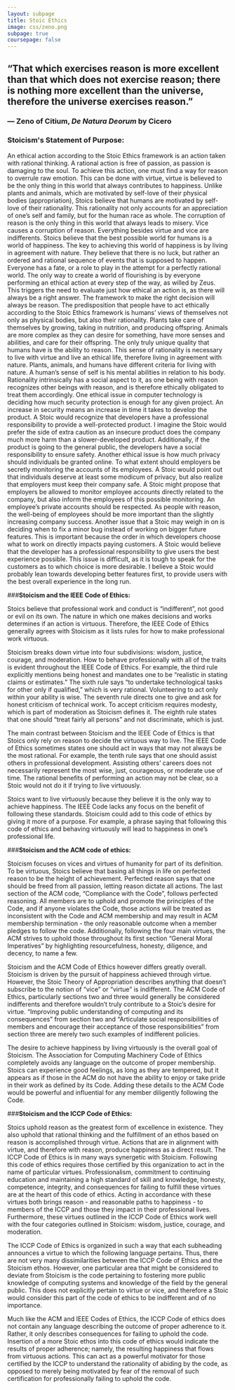 ```yaml
---
layout: subpage
title: Stoic Ethics
image: css/zeno.png
subpage: true
coursepage: false
---
```


## “That which exercises reason is more excellent than that which does not exercise reason; there is nothing more excellent than the universe, therefore the universe exercises reason.”
### ― Zeno of Citium, *De Natura Deorum* by Cicero

### **Stoicism's Statement of Purpose:**

An ethical action according to the Stoic Ethics framework is an action taken with rational thinking. A rational action is free of passion, as passion is damaging to the soul. To achieve this action, one must find a way for reason to overrule raw emotion. This can be done with virtue, virtue is believed to be the only thing in this world that always contributes to happiness. Unlike plants and animals, which are motivated by self-love of their physical bodies (appropriation), Stoics believe that humans are motivated by self-love of their rationality. This rationality not only accounts for an appreciation of one’s self and family, but for the human race as whole. The corruption of reason is the only thing in this world that always leads to misery. Vice causes a corruption of reason. Everything besides virtue and vice are indifferents.
Stoics believe that the best possible world for humans is a world of happiness. The key to achieving this world of happiness is by living in agreement with nature. They believe that there is no luck, but rather an ordered and rational sequence of events that is supposed to happen. Everyone has a fate, or a role to play in the attempt for a perfectly rational world. The only way to create a world of flourishing is by everyone performing an ethical action at every step of the way, as willed by Zeus. This triggers the need to evaluate just how ethical an action is, as there will always be a right answer. The framework to make the right decision will always be reason.
The predisposition that people have to act ethically according to the Stoic Ethics framework is humans’ views of themselves not only as physical bodies, but also their rationality. Plants take care of themselves by growing, taking in nutrition, and producing offspring. Animals are more complex as they can desire for something, have more senses and abilities, and care for their offspring. The only truly unique quality that humans have is the ability to reason. This sense of rationality is necessary to live with virtue and live an ethical life, therefore living in agreement with nature. Plants, animals, and humans have different criteria for living with nature. A human’s sense of self is his mental abilities in relation to his body. Rationality intrinsically has a social aspect to it, as one being with reason recognizes other beings with reason, and is therefore ethically obligated to treat them accordingly.
One ethical issue in computer technology is deciding how much security protection is enough for any given project. An increase in security means an increase in time it takes to develop the product. A Stoic would recognize that developers have a professional responsibility to provide a well-protected product. I imagine the Stoic would prefer the side of extra caution as an insecure product does the company much more harm than a slower-developed product. Additionally, if the product is going to the general public, the developers have a social responsibility to ensure safety.
Another ethical issue is how much privacy should individuals be granted online. To what extent should employers be secretly monitoring the accounts of its employees. A Stoic would point out that individuals deserve at least some modicum of privacy, but also realize that employers must keep their company safe. A Stoic might propose that employers be allowed to monitor employee accounts directly related to the company, but also inform the employees of this possible monitoring. An employee’s private accounts should be respected. As people with reason, the well-being of employees should be more important than the slightly increasing company success.
Another issue that a Stoic may weigh in on is deciding when to fix a minor bug instead of working on bigger future features. This is important because the order in which developers choose what to work on directly impacts paying customers. A Stoic would believe that the developer has a professional responsibility to give users the best experience possible. This issue is difficult, as it is tough to speak for the customers as to which choice is more desirable. I believe a Stoic would probably lean towards developing better features first, to provide users with the best overall experience in the long run.

###**Stoicism and the IEEE Code of Ethics:**

Stoics believe that professional work and conduct is “indifferent”, not good or evil on its own. The nature in which one makes decisions and works determines if an action is virtuous. Therefore, the IEEE Code of Ethics generally agrees with Stoicism as it lists rules for how to make professional work virtuous.

Stoicism breaks down virtue into four subdivisions: wisdom, justice, courage, and moderation. How to behave professionally with all of the traits is evident throughout the IEEE Code of Ethics. For example, the third rule explicitly mentions being honest and mandates one to be “realistic in stating claims or estimates.” The sixth rule says “to undertake technological tasks for other only if qualified,” which is very rational. Volunteering to act only within your ability is wise. The seventh rule directs one to give and ask for honest criticism of technical work. To accept criticism requires modesty, which is part of moderation as Stoicism defines it. The eighth rule states that one should “treat fairly all persons” and not discriminate, which is just.

The main contrast between Stoicism and the IEEE Code of Ethics is that Stoics only rely on reason to decide the virtuous way to live. The IEEE Code of Ethics sometimes states one should act in ways that may not always be the most rational. For example, the tenth rule says that one should assist others in professional development. Assisting others’ careers does not necessarily represent the most wise, just, courageous, or moderate use of time. The rational benefits of performing an action may not be clear, so a Stoic would not do it if trying to live virtuously.

Stoics want to live virtuously because they believe it is the only way to achieve happiness. The IEEE Code lacks any focus on the benefit of following these standards. Stoicism could add to this code of ethics by giving it more of a purpose. For example, a phrase saying that following this code of ethics and behaving virtuously will lead to happiness in one’s professional life.

###**Stoicism and the ACM code of ethics:**

Stoicism focuses on vices and virtues of humanity for part of its definition.  To be virtuous, Stoics believe that basing all things in life on perfected reason to be the height of achievement.  Perfected reason says that one should be freed from all passion, letting reason dictate all actions.  The last section of the ACM code, “Compliance with the Code”, follows perfected reasoning. All members are to uphold and promote the principles of the Code, and if anyone violates the Code, those actions will be treated as inconsistent with the Code and ACM membership and may result in ACM membership termination - the only reasonable outcome when a member pledges to follow the code. Additionally, following the four main virtues, the ACM strives to uphold those throughout its first section “General Moral Imperatives” by highlighting resourcefulness, honesty, diligence, and decency, to name a few.

Stoicism and the ACM Code of Ethics however differs greatly overall.  Stoicism is driven by the pursuit of happiness achieved through virtue. However, the Stoic Theory of Appropriation describes anything that doesn’t subscribe to the notion of “vice” or “virtue” is indifferent.  The ACM Code of Ethics, particularly sections two and three would generally be considered indifferents and therefore wouldn’t truly contribute to a Stoic’s desire for virtue.  “Improving public understanding of computing and its consequences” from section two and “Articulate social responsibilities of members and encourage their acceptance of those responsibilities” from section three are merely two such examples of indifferent policies.  

The desire to achieve happiness by living virtuously is the overall goal of Stoicism.  The Association for Computing Machinery Code of Ethics completely avoids any language on the outcome of proper membership.  Stoics can experience good feelings, as long as they are tempered, but it appears as if those in the ACM do not have the ability to enjoy or take pride in their work as defined by its Code.  Adding these details to the ACM Code would be powerful and influential for any member diligently following the Code.

###**Stoicism and the ICCP Code of Ethics:**

Stoics uphold reason as the greatest form of excellence in existence. They also uphold that rational thinking and the fulfillment of an ethos based on reason is accomplished through virtue. Actions that are in alignment with virtue, and therefore with reason, produce happiness as a direct result. The ICCP Code of Ethics is in many ways synergetic with Stoicism. Following this code of ethics requires those certified by this organization to act in the name of particular virtues. Professionalism, commitment to continuing education and maintaining a high standard of skill and knowledge, honesty, competence, integrity, and consequences for failing to fulfill these virtues are at the heart of this code of ethics. Acting in accordance with these virtues both brings reason - and reasonable paths to happiness - to members of the ICCP and those they impact in their professional lives. Furthermore, these virtues outlined in the ICCP Code of Ethics work well with the four categories outlined in Stoicism: wisdom, justice, courage, and moderation.

The ICCP Code of Ethics is organized in such a way that each subheading announces a virtue to which the following language pertains. Thus, there are not very many dissimilarities between the ICCP Code of Ethics and the Stoicism ethos. However, one particular area that might be considered to deviate from Stoicism is the code pertaining to fostering more public knowledge of computing systems and knowledge of the field by the general public. This does not explicitly pertain to virtue or vice, and therefore a Stoic would consider this part of the code of ethics to be indifferent and of no importance.

Much like the ACM and IEEE Codes of Ethics, the ICCP Code of ethics does not contain any language describing the outcome of proper adherence to it. Rather, it only describes consequences for failing to uphold the code. Insertion of a more Stoic ethos into this code of ethics would indicate the results of proper adherence; namely, the resulting happiness that flows from virtuous actions. This can act as a powerful motivator for those certified by the ICCP to understand the rationality of abiding by the code, as opposed to merely being motivated by fear of the removal of such certification for professionally failing to uphold the code.
